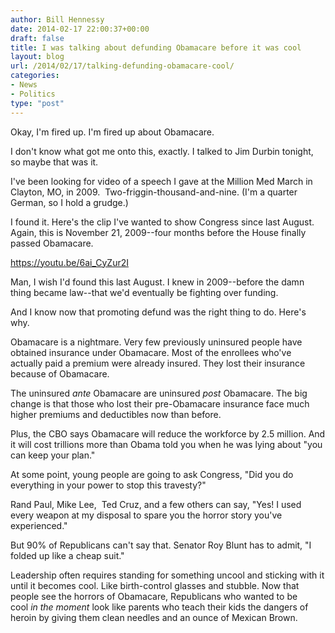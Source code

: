 ```yaml
---
author: Bill Hennessy
date: 2014-02-17 22:00:37+00:00
draft: false
title: I was talking about defunding Obamacare before it was cool
layout: blog
url: /2014/02/17/talking-defunding-obamacare-cool/
categories:
- News
- Politics
type: "post"
---
```


Okay, I'm fired up. I'm fired up about Obamacare.

I don't know what got me onto this, exactly. I talked to Jim Durbin tonight, so maybe that was it.

I've been looking for video of a speech I gave at the Million Med March in Clayton, MO, in 2009.  Two-friggin-thousand-and-nine. (I'm a quarter German, so I hold a grudge.)

I found it. Here's the clip I've wanted to show Congress since last August. Again, this is November 21, 2009--four months before the House finally passed Obamacare.

https://youtu.be/6ai_CyZur2I

Man, I wish I'd found this last August. I knew in 2009--before the damn thing became law--that we'd eventually be fighting over funding.

And I know now that promoting defund was the right thing to do. Here's why.

Obamacare is a nightmare. Very few previously uninsured people have obtained insurance under Obamacare. Most of the enrollees who've actually paid a premium were already insured. They lost their insurance because of Obamacare.

The uninsured _ante_ Obamacare are uninsured _post_ Obamacare. The big change is that those who lost their pre-Obamacare insurance face much higher premiums and deductibles now than before.

Plus, the CBO says Obamacare will reduce the workforce by 2.5 million. And it will cost trillions more than Obama told you when he was lying about "you can keep your plan."

At some point, young people are going to ask Congress, "Did you do everything in your power to stop this travesty?"

Rand Paul, Mike Lee,  Ted Cruz, and a few others can say, "Yes! I used every weapon at my disposal to spare you the horror story you've experienced."

But 90% of Republicans can't say that. Senator Roy Blunt has to admit, "I folded up like a cheap suit."

Leadership often requires standing for something uncool and sticking with it until it becomes cool. Like birth-control glasses and stubble. Now that people see the horrors of Obamacare, Republicans who wanted to be cool _in the moment_ look like parents who teach their kids the dangers of heroin by giving them clean needles and an ounce of Mexican Brown.

